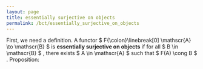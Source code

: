 ```yaml
---
layout: page
title: essentially surjective on objects
permalink: /bct/essentially_surjective_on_objects
---
```

First, we need a definition. A functor $ F{\colon}\linebreak[0] \mathscr{A} \to \mathscr{B} $ is **essentially surjective on objects** if for all $ B \in \mathscr{B} $ , there exists $ A \in \mathscr{A} $ such that $ F(A) \cong B $ . Proposition:
